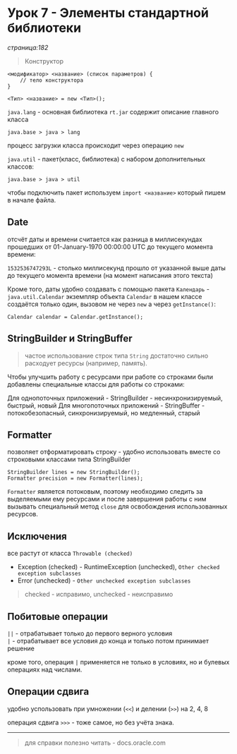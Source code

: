 # Урок 7 - Элементы стандартной библиотеки
_страница:182_

> Конструктор
```
<модификатор> <название> (список параметров) {
    // тело конструктора
}
```

```
<Тип> <название> = new <Тип>();
```

`java.lang` - основная библиотека `rt.jar` содержит описание главного класса
```
java.base > java > lang
```
процесс загрузки класса происходит через операцию `new`

`java.util` - пакет(класс, библиотека) с набором дополнительных классов:
```
java.base > java > util
```

чтобы подключить пакет используем `import <название>` который пишем в начале файла.

## Date

отсчёт даты и времени считается как разница в миллисекундах прошедших 
от 01-January-1970 00:00:00 UTC до текущего момента времени:

`1532536747293L` - столько миллисекунд прошло от указанной выше даты до текущего момента времени 
(на момент написания этого текста)

Кроме того, даты удобно создавать с помощью пакета `Календарь` - `java.util.Calendar`
экземпляр объекта `Calendar` в нашем классе создаётся только один, вызовом не через `new` а через `getInstance()`:
```
Calendar calendar = Calendar.getInstance();
```
## StringBuilder и StringBuffer
> частое использование строк типа `String` достаточно сильно расходует ресурсы (например, память).

Чтобы улучшить работу с ресурсами при работе со строками были добавлены специальные классы для работы со строками:

Для однопоточных приложений - StringBuilder - несинхронизируемый, быстрый, новый
Для многопоточных приложений - StringBuffer - потокобезопасный, синхронизируемый, но медленный, старый
 
## Formatter
позволяет отформатировать строку - удобно использовать вместе со строковыми классами типа StringBuilder
```
StringBuilder lines = new StringBuilder();
Formatter precision = new Formatter(lines);
```
 
`Formatter` является потоковым, поэтому необходимо следить за выделяемыми ему ресурсами и после завершения
работы с ним вызывать специальный метод `close` для освобождения использованных ресурсов. 
 
## Исключения

все растут от класса `Throwable (checked)`
- Exception (checked) - RuntimeException (unchecked), `Other checked exception subclasses`
- Error (unchecked) - `Other unchecked exception subclasses`

> checked - исправимо, unchecked - неисправимо

## Побитовые операции

`||` - отрабатывает только до первого верного условия  
`|`  - отрабатывает все условия до конца и только потом принимает решение

кроме того, операция `|` применяется не только в условиях, но и булевых операциях над числами.

## Операции сдвига

удобно успользовать при умножении (`<<`) и делении (`>>`) на 2, 4, 8

операция сдвига `>>>` - тоже самое, но без учёта знака. 

---
> для справки полезно читать - docs.oracle.com




